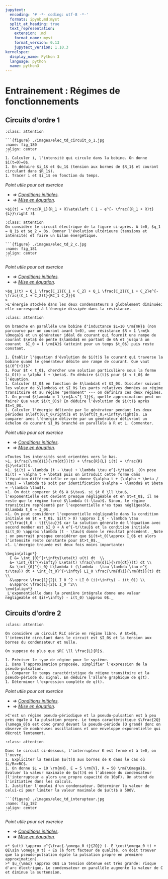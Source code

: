 ```yaml
---
jupytext:
  encoding: '# -*- coding: utf-8 -*-'
  formats: ipynb,md:myst
  split_at_heading: true
  text_representation:
    extension: .md
    format_name: myst
    format_version: 0.13
    jupytext_version: 1.10.3
kernelspec:
  display_name: Python 3
  language: python
  name: python3
---
```

# Entrainement : Régimes de fonctionnements

## Circuits d'ordre 1
````{admonition} Circuit d'ordre 1
:class: attention

```{figure} ./images/elec_td_circuit_o_1.jpg
:name: fig_180
:align: center
```
1. Calculer i, l'intensité qui circule dans la bobine. On donne $i(t=0)=0$.
1. En déduire $i_1$ et $u_1$ (tension aux bornes de $R_1$ et courant circulant dans $R_1$).
1. Tracer i et $i_1$ en fonction du temps.
````

_Point utile pour cet exercice_
* _$\Longrightarrow$ [Conditions initiales](ci)._
* _$\Longrightarrow$ [Mise en équation](mise_eq)._

````{topic} Eléments de réponse (sans justification)
>$i(t) = \frac{R_1}{R_1 + R}\eta\left ( 1 - e^{- \frac{(R_1 + R)t}{L}}\right )$
````

````{admonition} Deux condensateurs
:class: attention
On considère le circuit électrique de la figure ci-après. A t=0, $q_1 = Q_1$ et $q_2 = 0$. Donner l'évolution ultérieure (tensions et intensité) et faire un bilan énergétique.

```{figure} ./images/elec_td_2_c.jpg
:name: fig_181
:align: center
```
````

_Point utile pour cet exercice_
* _$\Longrightarrow$ [Conditions initiales](ci)._
* _$\Longrightarrow$ [Mise en équation](mise_eq)._


````{topic} Eléments de réponse (sans justification)
>$q_1(t) = Q_1 \frac{C_1}{C_1 + C_2} + Q_1 \frac{C_2}{C_1 + C_2}e^{-\frac{(C_1 + C_2)t}{RC_1 C_2}}$
>
>L'énergie stockée dans les deux condensateurs a globalement diminuée: elle correspond à l'énergie dissipée dans la résistance.
````

````{admonition} Circuit soumis à une rampe.
:class: attention

On branche en parallèle une bobine d'inductance $L=10 \rm{mH}$ (non parcourue par un courant avant t=0), une résistance $R = 1 \rm{k \Omega}$ et un générateur idéal de courant qui fournit une rampe de courant $\eta$ de pente $\lambda$ en partant de 0A et jusqu'à un courant  $I_0 = 1 \rm{A}$ (atteint pour un temps $t_0$) puis reste constant.

1. Établir l'équation d'évolution de $i(t)$ le courant qui traverse la bobine quand le générateur débite une rampe de courant. Que vaut $i(0^{+})$?
1. Pour $t < t_0$, chercher une solution particulière sous la forme $i_O(t) = \alpha t + \beta$. En déduire $i(t)$ pour $t < t_0$ de l'équation.
1. Calculer $t_0$ en fonction de $\lambda$ et $I_0$. Discuter suivant les valeur de $\lambda$ et $I_0$ les parts relatives données au régime transitoire et au régime "permanent" --- on définira ces deux régimes.
1. On prend $\lambda = 1 \rm{A.s^{-1}}$, quelle approximation peut-on faire? Que vaut $i(t_0)$? En déduire l'évolution de $i(t)$ après $t=t_0$.
1. Calculer l'énergie délivrée par le générateur pendant les deux périodes $\left[0;t_0\right]$ et $\left[t_0;+\infty\right]$. La comparer avec l'énergie délivrée par un générateur délivrant un échelon de courant $I_0$ branché en parallèle à R et L. Commenter.
````

_Point utile pour cet exercice_
* _$\Longrightarrow$ [Conditions initiales](ci)._
* _$\Longrightarrow$ [Mise en équation](mise_eq)._


````{topic} Eléments de réponse (sans justification)
>Toutes les intensités sont orientées vers le bas.
>1. $\frac{\rm{d}i}{\rm{dt}}(t) + \frac{R}{L} i(t) = \frac{R}{L}\eta(t)$.
>1. $i(t) = \lambda (t - \tau) + \lambda \tau e^{-t/tau}$ _(On pose $i(t) = \alpha t + \beta$ puis on introduit cette forme dans l'équation différentielle ce qui donne $\alpha t + (\alpha + \beta / \tau) = \lambda t$ soit par identification $\alpha = \lambda$ et $beta = -\lambda \tau$).
>1. On doit comparer $t_0$ à $\tau$. si $t_0 \ll \tau$, l'exponentielle est devient presque négligeable et en $t=t_0$, il ne reste que le régime forcé $\lambda (t-\tau)$. Sinon, le régime transitoire représenté par l'exponentielle n'es tpas négligeable. $\lambda t_0 = I_0$.
>1. On peut considérer l'exponentielle négligeable dans la condition initiale en $t = t_0$. $i(t > 0) \approx I_0 - \lambda \tau e^{\frac{t_0 - t}{\tau}}$ car la solution générale de l'équation avec second member est $I_0 + A e^{-t/\tau}$ et la condition initiale $i(t_0) \approx \lambda (t - \tau)$ donne le résultat précédent. _Note : on pourrait presque considérer que $i(t=t_0)\approx I_0$ et alors l'intensité reste constante pour $t>t_0$._
>1. L'énergie trouvée est deux fois moins importante:

\begin{align*}
  E &= \int_{0}^{+\infty}\eta(t) u(t) dt  \\
  &= \int_{0}^{+\infty} L\eta(t) \frac{\rm{d}i}{\rm{dt}}(t) dt \\
  &= \int_{0}^{t_0} L\lambda t (\lambda - \tau \lambda \tau e^{-t/\tau}) dt + \int_{t_0}^{+\infty} LI_0 \frac{\rm{d}i}{\rm{dt}}(t) dt \\
  &\approx \frac{1}{2}L I_0 ^2 + LI_0 (i(+\infty) - i(t_0)) \\
  &\approx \frac{1}{2}L I_0 ^2\\
\end{align*}
_L'exponentielle dans la première intégrale donne une valeur négligeable et $i(+\infty) - i(t_0) \approx 0$._
````

## Circuits d'ordre 2

````{admonition} Oscillateur faiblement amorti
:class: attention

On considère un circuit RLC série en régime libre. A $t=0$, l'intensité circulant dans le circuit est $I_0$ et la tension aux bornes du condensateur et nulle.

On suppose de plus que $RC \ll \frac{L}{R}$.

1. Préciser le type de régime pour le système.
1. Dans l'approximation proposée, simplifier l'expression de la pseudo-pulsation.
1. Comparer le temps caractéristique du réigme transitoire et la pseudo-période du signal. En déduire l'allure graphique de q(t).
1. Déterminer l'expression complète de q(t).
````

_Point utile pour cet exercice_
* _$\Longrightarrow$ [Conditions initiales](ci)._
* _$\Longrightarrow$ [Mise en équation](mise_eq)._


````{topic} Eléménts de réponse (sans justification)
>C'est un régime pseudo-périodique et la pseudo-pulsation est à peu près égale à la pulsation propre. Le temps caractéristique $\frac{2Q}{\omega_0}$ est donc grand devant la pseudo-période (Q grand) donc on observe de nombreuses oscillations et une enveloppe exponentielle qui décroit lentement.
````

````{admonition} Protection d'un interrupteur
:class: attention

Dans le circuit ci-dessous, l'interrupteur K est fermé et à t=0, on l'ouvre.
1. Expliciter la tension $u(t)$ aux bornes de K dans le cas où $L/R>>RC$.
1. On donne $L = 10 \rm{mH}, E = 5 \rm{V}, R = 50 \rm{\Omega}$. Évaluer la valeur maximale de $u(t)$ en l'absence du condensateur (l'interrupteur a alors une propre capacité de 10pF). On attend de l'initiative dans les calculs.
1. Justifier l'emploi d'un condensateur. Déterminer la valeur de celui-ci pour limiter la valeur maximale de $u(t)$ à 500V.

```{figure} ./images/elec_td_interupteur.jpg
:name: fig_182
:align: center
```
````

_Point utile pour cet exercice_
* _$\Longrightarrow$ [Conditions initiales](ci)._
* _$\Longrightarrow$ [Mise en équation](mise_eq)._


````{topic} Eléments de réponse (sans justification)
>* $u(t) \approx e^{\frac{-\omega_0 t}{2Q}} (- E \cos(\omega_0 t) + QE\sin \omega_0 t) + E$ (à fort facteur de qualité, on doit trouver que la pseudo-pulsation égale la pulsation propre en première approximation).
>* $u_{\max} \approx QE$ La tension obtenue est très grande: risque d'arc électrique. Le condensateur en parallèle augmente la valeur de C et diminue la surtension.
````
